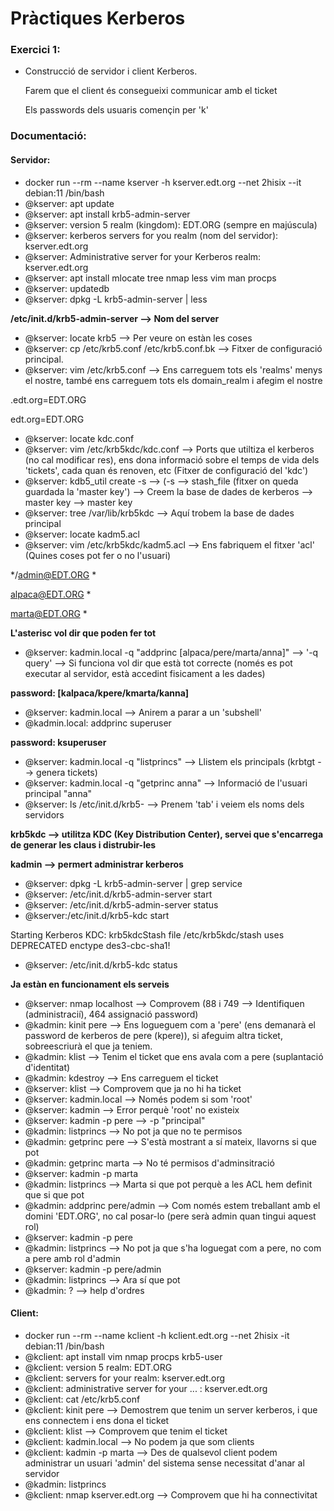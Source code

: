# Pràctiques Kerberos

### Exercici 1:
* Construcció de servidor i client Kerberos.

  Farem que el client és consegueixi communicar amb el ticket

  Els passwords dels usuaris començin per 'k'

### Documentació:
#### Servidor:
* docker run --rm --name kserver -h kserver.edt.org --net 2hisix --it debian:11 /bin/bash
* @kserver: apt update
* @kserver: apt install krb5-admin-server
* @kserver: version 5 realm (kingdom): EDT.ORG (sempre en majúscula)
* @kserver: kerberos servers for you realm (nom del servidor): kserver.edt.org
* @kserver: Administrative server for your Kerberos realm: kserver.edt.org
* @kserver: apt install mlocate tree nmap less vim man procps
* @kserver: updatedb
* @kserver: dpkg -L krb5-admin-server | less

**/etc/init.d/krb5-admin-server --> Nom del server**

* @kserver: locate krb5 --> Per veure on estàn les coses
* @kserver: cp /etc/krb5.conf /etc/krb5.conf.bk --> Fitxer de configuració principal.
* @kserver: vim /etc/krb5.conf --> Ens carreguem tots els 'realms' menys el nostre, també ens carreguem tots els domain_realm i afegim el nostre

.edt.org=EDT.ORG

edt.org=EDT.ORG

* @kserver: locate kdc.conf
* @kserver: vim /etc/krb5kdc/kdc.conf --> Ports que utiltiza el kerberos (no cal modificar res), ens dona informació sobre el temps de vida dels 'tickets', cada quan és renoven, etc (Fitxer de configuració del 'kdc')
* @kserver: kdb5_util create -s --> (-s --> stash_file (fitxer on queda guardada la 'master key') --> Creem la base de dades de kerberos --> master key --> master key
* @kserver: tree /var/lib/krb5kdc --> Aquí trobem la base de dades principal
* @kserver: locate kadm5.acl
* @kserver: vim /etc/krb5kdc/kadm5.acl --> Ens fabriquem el fitxer 'acl' (Quines coses pot fer o no l'usuari)

\*/admin@EDT.ORG *

alpaca@EDT.ORG *

marta@EDT.ORG *

**L'asterisc vol dir que poden fer tot**

* @kserver: kadmin.local -q "addprinc [alpaca/pere/marta/anna]" --> '-q query' --> Si funciona vol dir que està tot correcte (només es pot executar al servidor, està accedint fisicament a les dades)

**password: [kalpaca/kpere/kmarta/kanna]**

* @kserver: kadmin.local --> Anirem a parar a un 'subshell'
* @kadmin.local: addprinc superuser

**password: ksuperuser**

* @kserver: kadmin.local -q "listprincs" --> Llistem els principals (krbtgt --> genera tickets)
* @kserver: kadmin.local -q "getprinc anna" --> Informació de l'usuari principal "anna"
* @kserver: ls /etc/init.d/krb5- --> Prenem 'tab' i veiem els noms dels servidors

**krb5kdc --> utilitza KDC (Key Distribution Center), servei que s'encarrega de generar les claus i distrubir-les**

**kadmin --> permert administrar kerberos**

* @kserver: dpkg -L krb5-admin-server | grep service
* @kserver: /etc/init.d/krb5-admin-server start
* @kserver: /etc/init.d/krb5-admin-server status
* @kserver:/etc/init.d/krb5-kdc start

Starting Kerberos KDC: krb5kdcStash file /etc/krb5kdc/stash uses DEPRECATED enctype des3-cbc-sha1!

* @kserver: /etc/init.d/krb5-kdc status

**Ja estàn en funcionament els serveis**

* @kserver: nmap localhost --> Comprovem (88 i 749 --> Identifiquen (administracií), 464 assignació password)
* @kadmin: kinit pere --> Ens logueguem com a 'pere' (ens demanarà el password de kerberos de pere (kpere)), si afeguim altra ticket, sobreescriurà el que ja teniem.
* @kadmin: klist --> Tenim el ticket que ens avala com a pere (suplantació d'identitat)
* @kadmin: kdestroy --> Ens carreguem el ticket
* @kserver: klist --> Comprovem que ja no hi ha ticket
* @kserver: kadmin.local --> Només podem si som 'root'
* @kserver: kadmin --> Error perquè 'root' no existeix
* @kserver: kadmin -p pere --> -p "principal" 
* @kadmin: listprincs --> No pot ja que no te permisos
* @kadmin: getprinc pere --> S'està mostrant a sí mateix, llavorns si que pot
* @kadmin: getprinc marta --> No té permisos d'adminsitració
* @kserver: kadmin -p marta
* @kadmin: listprincs --> Marta si que pot perquè a les ACL hem definit que si que pot
* @kadmin: addprinc pere/admin --> Com només estem treballant amb el domini 'EDT.ORG', no cal posar-lo (pere serà admin quan tingui aquest rol)
* @kserver: kadmin -p pere
* @kadmin: listprincs --> No pot ja que s'ha loguegat com a pere, no com a pere amb rol d'admin
* @kserver: kadmin -p pere/admin
* @kadmin: listprincs --> Ara sí que pot
* @kadmin: ? --> help d'ordres

#### Client:
* docker run --rm --name kclient -h kclient.edt.org --net 2hisix -it debian:11 /bin/bash
* @kclient: apt install vim nmap procps krb5-user
* @kclient: version 5 realm: EDT.ORG
* @kclient: servers for your realm: kserver.edt.org
* @kclient: administrative server for your ... : kserver.edt.org
* @kclient: cat /etc/krb5.conf
* @kclient: kinit pere --> Demostrem que tenim un server kerberos, i que ens connectem i ens dona el ticket
* @kclient: klist --> Comprovem que tenim el ticket
* @kclient: kadmin.local --> No podem ja que som clients
* @kclient: kadmin -p marta --> Des de qualsevol client podem administrar un usuari 'admin' del sistema sense necessitat d'anar al servidor
* @kadmin: listprincs
* @kclient: nmap kserver.edt.org --> Comprovem que hi ha connectivitat
